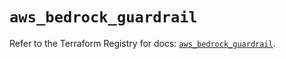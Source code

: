 # `aws_bedrock_guardrail`

Refer to the Terraform Registry for docs: [`aws_bedrock_guardrail`](https://registry.terraform.io/providers/hashicorp/aws/6.3.0/docs/resources/bedrock_guardrail).
